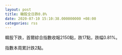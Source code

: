 ```yaml
---
layout: post
title: 韓股全日跌0.8%
date: 2020-07-10 15:10:38.000000000 +08:00
categories: rss
---
```


韓股下跌，首爾綜合指數收報2150點，跌17點，跌幅0.81%。

指數本周累計跌2點。
